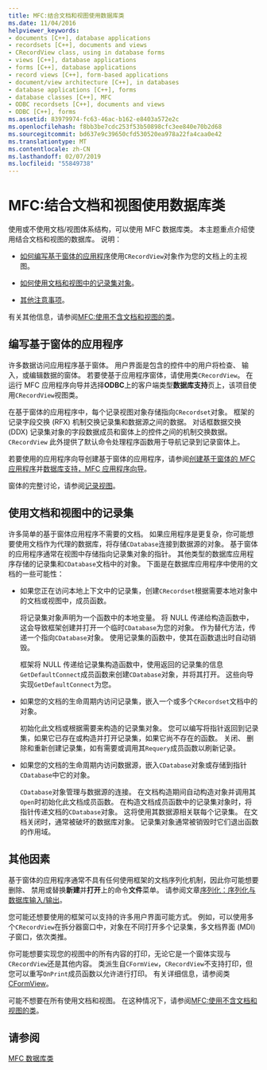 ```yaml
---
title: MFC:结合文档和视图使用数据库类
ms.date: 11/04/2016
helpviewer_keywords:
- documents [C++], database applications
- recordsets [C++], documents and views
- CRecordView class, using in database forms
- views [C++], database applications
- forms [C++], database applications
- record views [C++], form-based applications
- document/view architecture [C++], in databases
- database applications [C++], forms
- database classes [C++], MFC
- ODBC recordsets [C++], documents and views
- ODBC [C++], forms
ms.assetid: 83979974-fc63-46ac-b162-e8403a572e2c
ms.openlocfilehash: f8bb3be7cdc253f53b50898cfc3ee840e70b2d68
ms.sourcegitcommit: bd637e9c39650cfd530520ea978a22fa4caa0e42
ms.translationtype: MT
ms.contentlocale: zh-CN
ms.lasthandoff: 02/07/2019
ms.locfileid: "55849738"
---
```

# <a name="mfc-using-database-classes-with-documents-and-views"></a>MFC:结合文档和视图使用数据库类

使用或不使用文档/视图体系结构，可以使用 MFC 数据库类。 本主题重点介绍使用结合文档和视图的数据库。 说明：

- [如何编写基于窗体的应用程序](#_core_writing_a_form.2d.based_application)使用`CRecordView`对象作为您的文档上的主视图。

- [如何使用文档和视图中的记录集对象](#_core_using_recordsets_in_documents_and_views)。

- [其他注意事项](#_core_other_factors)。

有关其他信息，请参阅[MFC:使用不含文档和视图的类](../data/mfc-using-database-classes-without-documents-and-views.md)。

##  <a name="_core_writing_a_form.2d.based_application"></a> 编写基于窗体的应用程序

许多数据访问应用程序基于窗体。 用户界面是包含的控件中的用户将检查、 输入，或编辑数据的窗体。 若要使基于应用程序窗体，请使用类`CRecordView`。 在运行 MFC 应用程序向导并选择**ODBC**上的客户端类型**数据库支持**页上，该项目使用`CRecordView`视图类。

在基于窗体的应用程序中，每个记录视图对象存储指向`CRecordset`对象。 框架的记录字段交换 (RFX) 机制交换记录集和数据源之间的数据。 对话框数据交换 (DDX) 记录集对象的字段数据成员和窗体上的控件之间的机制交换数据。 `CRecordView` 此外提供了默认命令处理程序函数用于导航记录到记录窗体上。

若要使用的应用程序向导创建基于窗体的应用程序，请参阅[创建基于窗体的 MFC 应用程序](../mfc/reference/creating-a-forms-based-mfc-application.md)并[数据库支持，MFC 应用程序向导](../mfc/reference/database-support-mfc-application-wizard.md)。

窗体的完整讨论，请参阅[记录视图](../data/record-views-mfc-data-access.md)。

##  <a name="_core_using_recordsets_in_documents_and_views"></a> 使用文档和视图中的记录集

许多简单的基于窗体应用程序不需要的文档。 如果应用程序是更复杂，你可能想要使用文档作为代理的数据库，将存储`CDatabase`连接到数据源的对象。 基于窗体的应用程序通常在视图中存储指向记录集对象的指针。 其他类型的数据库应用程序存储的记录集和`CDatabase`文档中的对象。 下面是在数据库应用程序中使用的文档的一些可能性：

- 如果您正在访问本地上下文中的记录集，创建`CRecordset`根据需要本地对象中的文档或视图中，成员函数。

   将记录集对象声明为一个函数中的本地变量。 将 NULL 传递给构造函数中，这会导致框架创建并打开一个临时`CDatabase`为您的对象。 作为替代方法，传递一个指向`CDatabase`对象。 使用记录集的函数中，使其在函数退出时自动销毁。

   框架将 NULL 传递给记录集构造函数中，使用返回的记录集的信息`GetDefaultConnect`成员函数来创建`CDatabase`对象，并将其打开。 这些向导实现`GetDefaultConnect`为您。

- 如果您的文档的生命周期内访问记录集，嵌入一个或多个`CRecordset`文档中的对象。

   初始化此文档或根据需要来构造的记录集对象。 您可以编写将指针返回到记录集，如果它已存在或构造并打开记录集，如果它尚不存在的函数。 关闭、 删除和重新创建记录集，如有需要或调用其`Requery`成员函数以刷新记录。

- 如果您的文档的生命周期内访问数据源，嵌入`CDatabase`对象或存储到指针`CDatabase`中它的对象。

   `CDatabase`对象管理与数据源的连接。 在文档构造期间自动构造对象并调用其`Open`时初始化此文档成员函数。 在构造文档成员函数中的记录集对象时，将指针传递文档的`CDatabase`对象。 这将使用其数据源相关联每个记录集。 在文档关闭时，通常被破坏的数据库对象。 记录集对象通常被销毁时它们退出函数的作用域。

##  <a name="_core_other_factors"></a> 其他因素

基于窗体的应用程序通常不具有任何使用框架的文档序列化机制，因此你可能想要删除、 禁用或替换**新建**并**打开**上的命令**文件**菜单。 请参阅文章[序列化：序列化与数据库输入/输出](../mfc/serialization-serialization-vs-database-input-output.md)。

您可能还想要使用的框架可以支持的许多用户界面可能方式。 例如，可以使用多个`CRecordView`在拆分器窗口中，对象在不同打开多个记录集，多文档界面 (MDI) 子窗口，依次类推。

你可能想要实现您的视图中的所有内容的打印，无论它是一个窗体实现与`CRecordView`还是其他内容。 类派生自`CFormView`，`CRecordView`不支持打印，但您可以重写`OnPrint`成员函数以允许进行打印。 有关详细信息，请参阅类[CFormView](../mfc/reference/cformview-class.md)。

可能不想要在所有使用文档和视图。 在这种情况下，请参阅[MFC:使用不含文档和视图的类](../data/mfc-using-database-classes-without-documents-and-views.md)。

## <a name="see-also"></a>请参阅

[MFC 数据库类](../data/mfc-database-classes-odbc-and-dao.md)